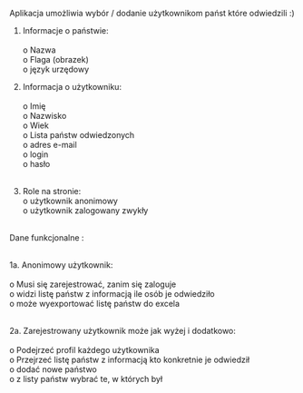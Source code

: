 Aplikacja umożliwia wybór / dodanie użytkownikom państ które odwiedzili :)<br>

1. Informacje o państwie:<br><br>
o Nazwa<br>
o Flaga (obrazek)<br>
o język urzędowy<br>


2. Informacja o użytkowniku:<br><br>
o Imię<br>
o Nazwisko<br>
o Wiek<br>
o Lista państw odwiedzonych<br>
o adres e-mail<br>
o login<br>
o hasło<br><br>

3. Role na stronie:<br>
o użytkownik anonimowy<br>
o użytkownik zalogowany zwykły<br><br>

Dane funkcjonalne :<br><br>

1a. Anonimowy użytkownik:<br><br>
o Musi się zarejestrować, zanim się zaloguje<br>
o widzi listę państw z informacją ile osób je odwiedziło<br>
o może wyexportować listę państw do excela<br><br>

2a. Zarejestrowany użytkownik może jak wyżej i dodatkowo:<br><br>
o Podejrzeć profil każdego użytkownika<br>
o Przejrzeć listę państw z informacją kto konkretnie je odwiedził<br>
o dodać nowe państwo<br>
o z listy państw wybrać te, w których był<br>
